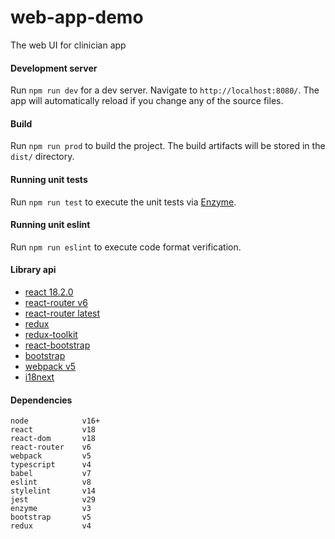 # web-app-demo
The web UI for clinician app

#### Development server
Run `npm run dev` for a dev server. Navigate to `http://localhost:8080/`. The app will automatically reload if you change any of the source files.

#### Build
Run `npm run prod` to build the project. The build artifacts will be stored in the `dist/` directory.

#### Running unit tests

Run `npm run test` to execute the unit tests via [Enzyme](https://enzymejs.github.io/enzyme/).

#### Running unit eslint
Run `npm run eslint` to execute code format verification.

#### Library api
- [react 18.2.0](https://reactjs.org/docs/getting-started.html)
- [react-router v6](https://reactrouter.com/en/v6.3.0/getting-started/overview)
- [react-router latest](https://reactrouter.com/en/main)
- [redux](https://redux.js.org/introduction/getting-started)
- [redux-toolkit](https://redux-toolkit.js.org/introduction/getting-started)
- [react-bootstrap](https://react-bootstrap.github.io/getting-started/introduction/)
- [bootstrap](https://getbootstrap.com/docs/4.4/getting-started/introduction/)
- [webpack v5](https://webpack.js.org/concepts/)
- [i18next](https://react.i18next.com/)

#### Dependencies
```
node            v16+
react           v18
react-dom       v18
react-router    v6
webpack         v5
typescript      v4
babel           v7
eslint          v8
stylelint       v14
jest            v29
enzyme          v3
bootstrap       v5
redux           v4
```
